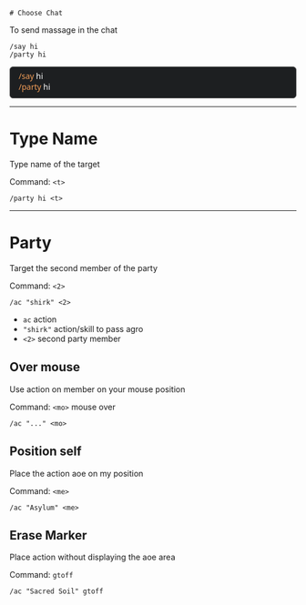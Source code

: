 	# Choose Chat
To send massage in the chat
```
/say hi
/party hi
```


<div style="
    background-color: #1d1f21;
    border: 0.001em solid #5A5A5A;
    border-radius: 6px; 
    padding: 6px 15px 10px 15px;
    font-family: 'Segoe UI';
    font-weight: 450;
    color: #FFFFFF">
<span style="color: #F39E58">/say</span> hi<br>
<span style="color: #F39E58">/party</span> hi
</div>

---
# Type Name
Type name of the target

Command: `<t>`
```
/party hi <t>
```

---
# Party
Target the second member of the party

Command: `<2>`
```
/ac "shirk" <2>
```
- `ac` action
- `"shirk"` action/skill to pass agro
- `<2>` second party member

## Over mouse
Use action on member on your mouse position

Command: `<mo>` mouse over
```
/ac "..." <mo>
```

## Position self
Place the action aoe on my position

Command: `<me>`
```
/ac "Asylum" <me>
```


## Erase Marker 
Place action without displaying the aoe area

Command: `gtoff`
```
/ac "Sacred Soil" gtoff
```